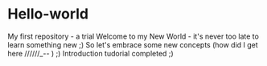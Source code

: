 # Hello-world
My first repository - a trial
Welcome to my New World - it's never too late to learn something new ;)
So let's embrace some new concepts (how did I get here /\/\/\/\/\/\_-_-_ )  ;)
Introduction tudorial completed   ;)
